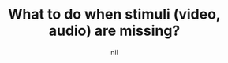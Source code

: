 ---
title: "What to do when stimuli (video, audio) are missing?"
project_id: bold_connectivity_dynamics
date: nil
conference_id: ""
presenters:
   - javier_gonzalez-castillo
summary: ""
file: /assets/presentations/Ultraslow_fluctuations_v4_drowsiness_0.pdf
filename: Ultraslow_fluctuations_v4_drowsiness_0.pdf
layout: presentation
---